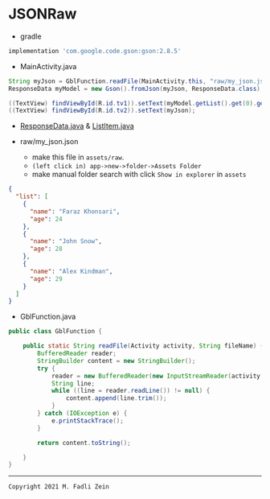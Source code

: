 # JSONRaw

- gradle
```gradle
implementation 'com.google.code.gson:gson:2.8.5'
```

- MainActivity.java
```java
String myJson = GblFunction.readFile(MainActivity.this, "raw/my_json.json");
ResponseData myModel = new Gson().fromJson(myJson, ResponseData.class);

((TextView) findViewById(R.id.tv1)).setText(myModel.getList().get(0).getName());
((TextView) findViewById(R.id.tv2)).setText(myJson);
```

- [ResponseData.java](https://github.com/gzeinnumer/JSONRaw/blob/master/app/src/main/java/com/gzeinnumer/jsonraw/model/ResponseData.java) & [ListItem.java](https://github.com/gzeinnumer/JSONRaw/blob/master/app/src/main/java/com/gzeinnumer/jsonraw/model/ListItem.java)

- raw/my_json.json
  - make this file in `assets/raw`.
  - `(left click in) app->new->folder->Assets Folder`
  - make manual folder search with click `Show in explorer` in `assets`

```json
{
  "list": [
    {
      "name": "Faraz Khonsari",
      "age": 24
    },
    {
      "name": "John Snow",
      "age": 28
    },
    {
      "name": "Alex Kindman",
      "age": 29
    }
  ]
}
```

- GblFunction.java
```java
public class GblFunction {

    public static String readFile(Activity activity, String fileName) {
        BufferedReader reader;
        StringBuilder content = new StringBuilder();
        try {
            reader = new BufferedReader(new InputStreamReader(activity.getAssets().open(fileName), "UTF-8"));
            String line;
            while ((line = reader.readLine()) != null) {
                content.append(line.trim());
            }
        } catch (IOException e) {
            e.printStackTrace();
        }

        return content.toString();

    }
}
```

---

```
Copyright 2021 M. Fadli Zein
```
